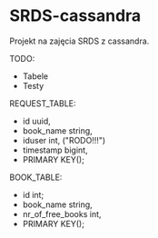 # SRDS-cassandra
Projekt na zajęcia SRDS z cassandra.

TODO:
- Tabele
- Testy 


REQUEST_TABLE:
 - id uuid,
 - book_name string,
 - iduser int, ("RODO!!!")
 - timestamp bigint,
 - PRIMARY KEY();
 
 BOOK_TABLE:
 - id int;
 - book_name string,
 - nr_of_free_books int,
 - PRIMARY KEY();
 
